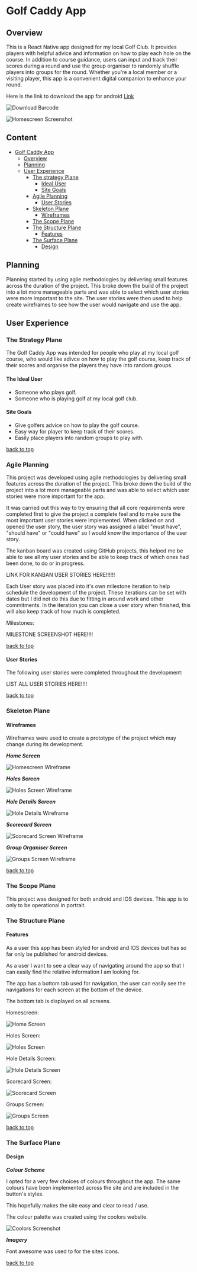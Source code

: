 # Golf Caddy App

## Overview

This is a React Native app designed for my local Golf Club. It provides players with helpful advice and information on how to play each hole on the course. In addition to course guidance, users can input and track their scores during a round and use the group organiser to randomly shuffle players into groups for the round. Whether you're a local member or a visiting player, this app is a convenient digital companion to enhance your round.

Here is the link to download the app for android [Link](https://expo.dev/accounts/samscarisbrick/projects/RN-golf-caddy/builds/f05f7854-fa83-4bcc-9ad0-1488314736ac)

![Download Barcode](/docs.readme-images/barcode.png)

![Homescreen Screenshot](/docs/readme-images/home-screenshot.png)

## Content

- [Golf Caddy App](#golf-caddy-app)
  - [Overview](#overview)
  - [Planning](#planning)
  - [User Experience](#user-experience)
    - [The strategy Plane](#the-strategy-plane)
      - [Ideal User](#ideal-user)
      - [Site Goals](#site-goals)
    - [Agile Planning](#agile-planning)
      - [User Stories](#user-stories)
    - [Skeleton Plane](#skeleton-plane)
      - [Wireframes](#wireframes)
    - [The Scope Plane](#the-scope-plane)
    - [The Structure Plane](#the-structure-plane)
      - [Features](#features)
    - [The Surface Plane](#the-surface-plane)
      - [Design](#design)

## Planning

Planning started by using agile methodologies by delivering small features across the duration of the project. This broke down the build of the project into a lot more manageable parts and was able to select which user stories were more important to the site. The user stories were then used to help create wireframes to see how the user would navigate and use the app.

## User Experience

### The Strategy Plane

The Golf Caddy App was intended for people who play at my local golf course, who would like adivce on how to play the golf course, keep track of their scores and organise the players they have into random groups.

#### The Ideal User

- Someone who plays golf.
- Someone who is playing golf at my local golf club.

#### Site Goals

- Give golfers advice on how to play the golf course.
- Easy way for player to keep track of their scores.
- Easily place players into random groups to play with.

[back to top](#golf-caddy-app)

### Agile Planning

This project was developed using agile methodologies by delivering small features across the duration of the project. This broke down the build of the project into a lot more manageable parts and was able to select which user stories were more important for the app.

It was carried out this way to try ensuring that all core requirements were completed first to give the project a complete feel and to make sure the most important user stories were implemented. When clicked on and opened the user story, the user story was assigned a label "must have", "should have" or "could have" so I would know the importance of the user story.

The kanban board was created using GitHub projects, this helped me be able to see all my user stories and be able to keep track of which ones had been done, to do or in progress.

LINK FOR KANBAN USER STORIES HERE!!!!!!

Each User story was placed into it's own milestone iteration to help schedule the development of the project. These iterations can be set with dates but I did not do this due to fitting in around work and other commitments. In the iteration you can close a user story when finished, this will also keep track of how much is completed.

Milestones: 

MILESTONE SCREENSHOT HERE!!!!

[back to top](#golf-caddy-app)

#### User Stories

The following user stories were completed throughout the development:

LIST ALL USER STORIES HERE!!!!

[back to top](#golf-caddy-app)

### Skeleton Plane

#### Wireframes

Wireframes were used to create a prototype of the project which may change during its development.

**_Home Screen_**

![Homescreen Wireframe](/docs/readme-images/home-screen-wireframe.png)

**_Holes Screen_**

![Holes Screen Wireframe](/docs/readme-images/holes-screen-wireframe.png)

**_Hole Details Screen_**

![Hole Details Wireframe](/docs/readme-images/hole-details-screen-wireframe.png)

**_Scorecard Screen_**

![Scorecard Screen Wireframe](/docs/readme-images/scorecard-screen-wireframe.png)

**_Group Organiser Screen_**

![Groups Screen Wireframe](/docs/readme-images/groups-screen-wireframe.png)

[back to top](#golf-caddy-app)

### The Scope Plane

This project was designed for both android and IOS devices. This app is to only to be operational in portrait.

### The Structure Plane

#### Features

As a user this app has been styled for android and IOS devices but has so far only be published for android devices.

As a user I want to see a clear way of navigating around the app so that I can easily find the relative information I am looking for.

The app has a bottom tab used for navigation, the user can easily see the navigations for each screen at the bottom of the device.

The bottom tab is displayed on all screens.

Homescreen:

![Home Screen](/docs/readme-images/home-screenshot.png)

Holes Screen:

![Holes Screen](/docs/readme-images/holes-screenshot.png)

Hole Details Screen:

![Hole Details Screen](/docs/readme-images/hole-details-screenshot.png)

Scorecard Screen:

![Scorecard Screen](/docs/readme-images/scorecard-screenshot.png)

Groups Screen:

![Groups Screen](/docs/readme-images/groups-screenshot.png)

[back to top](#golf-caddy-app)

### The Surface Plane

#### Design

**_Colour Scheme_**

I opted for a very few choices of colours throughout the app. The same colours have been implemented across the site and are included in the button's styles.

This hopefully makes the site easy and clear to read / use.

The colour palette was created using the coolors website.

![Coolors Screenshot](/docs/reame-images/coolors-screenshot.png)

**_Imagery_**

Font awesome was used to for the sites icons.

[back to top](#golf-caddy-app)